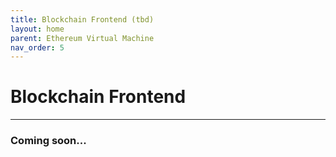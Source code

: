 ```yaml
---
title: Blockchain Frontend (tbd)
layout: home
parent: Ethereum Virtual Machine
nav_order: 5
---
```


# Blockchain Frontend
---

### Coming soon...